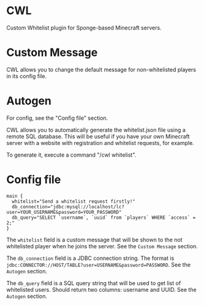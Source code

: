 # CWL
Custom Whitelist plugin for Sponge-based Minecraft servers.

# Custom Message
CWL allows you to change the default message for non-whitelisted players in its config file.

# Autogen
For config, see the "Config file" section.

CWL allows you to automatically generate the whitelist.json file using a remote SQL database. This will be useful if you have your own Minecraft server with a 
website with registration and whitelist requests, for example.

To generate it, execute a command "/cwl whitelist".

# Config file 
```
main {
  whitelist="Send a whitelist request firstly!"
  db_connection="jdbc:mysql://localhost/lc?user=YOUR_USERNAME&password=YOUR_PASSWORD"
  db_query="SELECT `username`, `uuid` from `players` WHERE `access` = 2;"
}
```

The `whitelist` field is a custom message that will be shown to the not whitelisted player when he joins the server. See the `Custom Message` section.

The `db_connection` field is a JDBC connection string. The format is `jdbc:CONNECTOR://HOST/TABLE?user=USERNAME&password=PASSWORD`. See the `Autogen` section.

The `db_query` field is a SQL query string that will be used to get list of whitelisted users. Should return two columns: username and UUID. See the `Autogen` section.